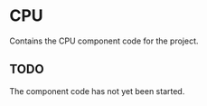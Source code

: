 # CPU
Contains the CPU component code for the project.

## TODO
The component code has not yet been started.
